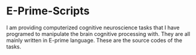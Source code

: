 # E-Prime-Scripts

I am providing computerized cognitive neuroscience tasks that I have programed to manipulate the brain cognitive processing with. They are all mainly written in E-prime language. These are the source codes of the tasks.
